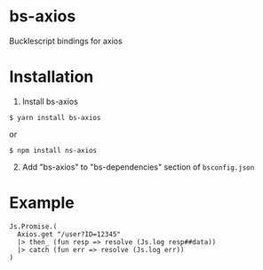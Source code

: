 # bs-axios
Bucklescript bindings for axios

# Installation
1. Install bs-axios
```
$ yarn install bs-axios
```
or
```
$ npm install ns-axios
```
2. Add "bs-axios" to "bs-dependencies" section of `bsconfig.json`

# Example
```
Js.Promise.(
  Axios.get "/user?ID=12345"
  |> then_ (fun resp => resolve (Js.log resp##data))
  |> catch (fun err => resolve (Js.log err))
)
```